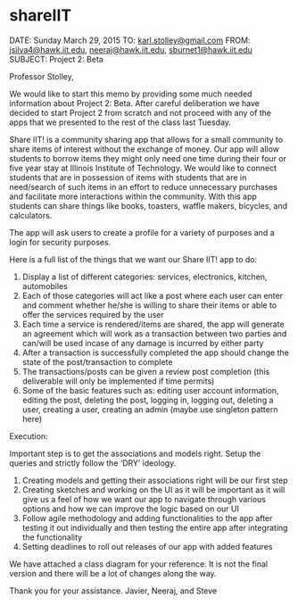 # shareIIT
DATE: Sunday March 29, 2015 
TO: karl.stolley@gmail.com
FROM: jsilva4@hawk.iit.edu, neeraj@hawk.iit.edu, sburnet1@hawk.iit.edu
SUBJECT: Project 2: Beta

Professor Stolley,

We would like to start this memo by providing some much needed information about Project 2: Beta. After careful deliberation we have decided to start Project 2 from scratch and not proceed with any of the apps that we presented to the rest of the class last Tuesday. 

Share IIT! is a community sharing app that allows for a small community to share items of interest without the exchange of money. Our app will allow students to borrow items they might only need one time during their four or five year stay at Illinois Institute of Technology. We would like to connect students that are in possession of items with students that are in need/search of such items in an effort to reduce unnecessary purchases and facilitate more interactions within the community.  With this app students can share things like books, toasters, waffle makers, bicycles, and calculators. 

The app will ask users to create a profile for a variety of purposes and a login for security purposes.


Here is a full list of the things that we want our Share IIT! app to do:
 
1. Display a list of different categories: services, electronics, kitchen, automobiles
2. Each of those categories will act like a post where each user can enter and comment whether he/she is willing to share their items or able to offer the services required by the user
3. Each time a service is rendered/items are shared, the app will generate an agreement which will work as a transaction between two parties and can/will be used incase of any damage is incurred by either party
4. After a transaction is successfully completed the app should change the state of the post/transaction to complete 
5. The transactions/posts can be given a review post completion (this deliverable will only be implemented if time permits) 
6. Some of the basic features such as: editing user account information, editing the post, deleting the post, logging in, logging out, deleting a user, creating a user, creating an admin (maybe use singleton pattern here)


Execution:


Important step is to get the associations and models right. Setup the queries and strictly follow the ‘DRY’ ideology.

1) Creating models and getting their associations right will be our first step
2) Creating sketches and working on the UI as it will be important as it will give us a feel of how we want our app to navigate through various options and how we can improve the logic based on our UI
3) Follow agile methodology and adding functionalities to the app after testing it out individually and then testing the entire app after integrating the functionality
4) Setting deadlines to roll out releases of our app with added features

We have attached a class diagram for your reference. It is not the final version and there will be a lot of changes along the way.


Thank you for your assistance.
Javier, Neeraj, and Steve
